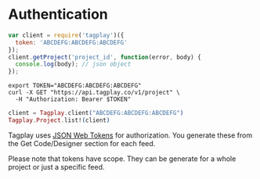 # Authentication

```javascript
var client = require('tagplay')({
  token: 'ABCDEFG:ABCDEFG:ABCDEFG'
});
client.getProject('project_id', function(error, body) {
  console.log(body); // json object
});
```
```shell
export TOKEN="ABCDEFG:ABCDEFG:ABCDEFG"
curl -X GET "https://api.tagplay.co/v1/project" \
  -H "Authorization: Bearer $TOKEN"
```
```elixir
client = Tagplay.client("ABCDEFG:ABCDEFG:ABCDEFG")
Tagplay.Project.list!(client)
```

Tagplay uses [JSON Web Tokens](http://jwt.io) for authorization.
You generate these from the Get Code/Designer section for each feed.

<aside class="notice">
Please note that tokens have scope.
They can be generate for a whole project or just a specific feed.
</aside>
